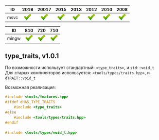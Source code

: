 
[P]: ../icons/progress.png
[V]: ../icons/success.png
[X]: ../icons/failed.png
[D]: ../icons/danger.png
[E]: ../icons/empty.png
[N]: ../icons/na.png

| **ID**  | 2019      | 20017     | 2015      | 2013      | 2012      | 2010      | 2008      |  
|:-------:|:---------:|:---------:|:---------:|:---------:|:---------:|:---------:|:---------:|  
| msvc    | [![V]][M] | [![V]][M] | [![V]][M] | [![V]][M] | [![V]][M] | [![V]][M] | [![V]][M] |  

| **ID**  | 810       | 720       | 710       |  
|:-------:|:---------:|:---------:|:---------:|  
| mingw   | [![V]][M] | [![V]][M] | [![V]][M] |  

[M]: #type_traits  "свойства типов"  

type_traits, v1.0.1
------
По возможности использует стандартный: `<type_traits>`, и `std::void_t`  
Для старых компиляторов используется: `<tools/types/traits.hpp>`, и `dTRAIT::void_t`  

Возможная реализация:  

```cpp
#include <tools/features.hpp>
#ifdef dHAS_TYPE_TRAITS
    #include <type_traits>
#else
    #include <tools/types/traits.hpp>
#endif

#include <tools/types/void_t.hpp>
```


